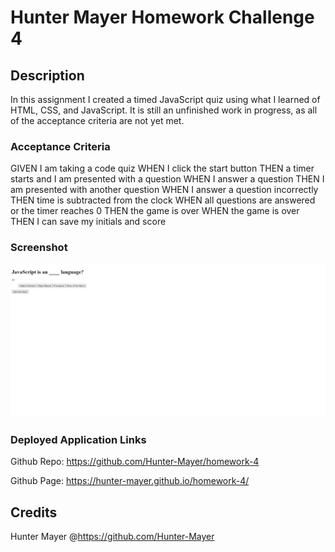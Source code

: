 # Hunter Mayer Homework Challenge 4

## Description
In this assignment I created a timed JavaScript quiz using what I learned of HTML, CSS, and JavaScript. It is still an unfinished work in progress, as all of the acceptance criteria are not yet met. 

### Acceptance Criteria
GIVEN I am taking a code quiz
WHEN I click the start button
THEN a timer starts and I am presented with a question
WHEN I answer a question
THEN I am presented with another question
WHEN I answer a question incorrectly
THEN time is subtracted from the clock
WHEN all questions are answered or the timer reaches 0
THEN the game is over
WHEN the game is over
THEN I can save my initials and score

### Screenshot

![screenshot](/images/homework4_screencap.png)



### Deployed Application Links

Github Repo: https://github.com/Hunter-Mayer/homework-4

Github Page: https://hunter-mayer.github.io/homework-4/

## Credits

Hunter Mayer @https://github.com/Hunter-Mayer
